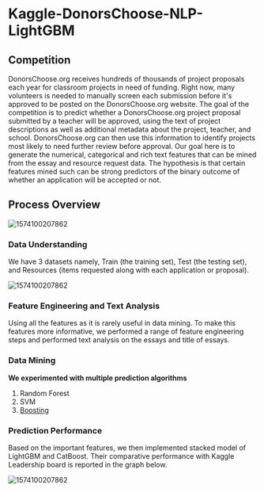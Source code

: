 
# Kaggle-DonorsChoose-NLP-LightGBM

## Competition

DonorsChoose.org receives hundreds of thousands of project proposals each year for classroom projects in need of funding. Right now, many volunteers is needed to manually screen each submission before it's approved to be posted on the DonorsChoose.org website.
The goal of the competition is to predict whether a DonorsChoose.org project proposal submitted by a teacher will be approved, using the text of project descriptions as well as additional metadata about the project, teacher, and school. DonorsChoose.org can then use this information to identify projects most likely to need further review before approval.
Our goal here is to generate the numerical, categorical and rich text features that can be mined from the essay and resource request data. The hypothesis is that certain features mined such can be strong predictors of the binary outcome of whether an application will be accepted or not.

## Process Overview

![1574100207862](https://github.com/guptapiyush340/Soybean-Price-Prediction---MinneMUDAC-winning-solution/blob/master/3.png)

### Data Understanding

We have 3 datasets namely, Train (the training set), Test (the testing set), and Resources (items requested along with each application or proposal).

![1574100207862](https://github.com/guptapiyush340/Soybean-Price-Prediction---MinneMUDAC-winning-solution/blob/master/3.png)

### Feature Engineering and Text Analysis

Using all the features as it is rarely useful in data mining. To make this features more informative, we performed a range of feature engineering steps and performed text analysis on the essays and title of essays.

### Data Mining

**We experimented with multiple prediction algorithms**

1. Random Forest
2. SVM
3. [Boosting](https://github.com/guptapiyush340/Soybean-Price-Prediction---MinneMUDAC-winning-solution/blob/master/MinneMUDAC%20Final%20Model%20-%20XGBoost%20with%20Hyper-parameter%20tuning.ipynb)

### Prediction Performance

Based on the important features, we then implemented stacked model of LightGBM and CatBoost. Their comparative performance with Kaggle Leadership board is reported in the graph below.

![1574100207862](https://github.com/guptapiyush340/Soybean-Price-Prediction---MinneMUDAC-winning-solution/blob/master/3.png)
